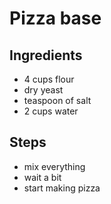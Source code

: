 # Pizza base


## Ingredients
- 4 cups flour
- dry yeast
- teaspoon of salt
- 2 cups water

## Steps
- mix everything
- wait a bit
- start making pizza 